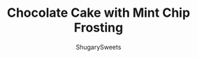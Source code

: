 ---
layout: ../../layouts/MarkdownPostLayout.astro
title: Chocolate Cake with Mint Chip Frosting
author: ShugarySweets
pubDate: 2019-01-15
description: "This is not your average chocolate cake recipe! A layer of frosting reminiscent of mint chocolate chip ice cream covers a moist cocoa filled cake."
image_url: https://www.shugarysweets.com/wp-content/uploads/2011/11/mint-chocolate-chip-cake-2.jpg
tags: ["Cake","American"]
calories: 731
protein: 5
carbohydrates: 108
fats: 33
fiber: 3
ingredients: ["1/2 cup unsalted butter, softened","1 1/2 cups granulated sugar","2 large eggs","1 1/2 cups all-purpose flour","1/2 cup unsweetened cocoa powder","1/2 teaspoon kosher salt","1 teaspoon baking soda","1/2 teaspoon baking powder","1/2 cup brewed coffee, cooled","1/2 cup milk","1 cup unsalted butter, softened","8 cups powdered sugar","1/2 teaspoon peppermint extract","1/2 cup milk plus 2 Tablespoons","11 ounce dark chocolate chunks (62%cacao)","1/8 teaspoon green food coloring gel","1 maraschino cherry (or fresh cherry), optional","3/4 cup heavy whipping cream","1 1/2 cups semisweet chocolate morsels","1/4 teaspoon peppermint extract"]
serves: 16
time: "1 hour 25 minutes"
prepTime: "1 hour"
instructions: ["In medium bowl, sift cocoa with flour, salt, baking soda and baking powder. Set aside.","In measuring cup, mix coffee and milk together. Set aside.","In mixer, beat butter and sugar for about 5 minutes until smooth. Beat in eggs one at a time. Slowly add in dry ingredients alternating with the coffee/milk blend (I do about 3 additions of each).","Pour cake batter into two prepared pans (two 9inch cake pans lined with parchment paper and then greased and floured). Bake in a 350 degree oven for about 25 minutes. Remove and allow to cool about 10 minutes before removing from pans. Cool completely before frosting.","For frosting, in food processor, pulse dark chocolate until small bits (not powder)! Set aside.","In mixer, beat butter, powdered sugar and milk for 3-5 minutes, until smooth and creamy. Remove one or scoops of frosting, to look like the whipped cream on the cake. Add in extract and food coloring gel to remaining frosting. Mix until fully blended. Add more milk if necessary to desired consistency. Fold in chopped dark chocolate.","Frost first layer of cake, then top it with second layer. Completely frost sides and top of cake. With remaining green frosting, scoop several scoops on top of cake to look like ice cream.","With the reserved white frosting, place in ziploc bag and cut of corner. Pipe onto top of cake to resemble whipped cream.","For the ganache, heat 3/4 cup heavy cream in saucepan. Bring just to a boil and remove from heat. In food processor, pour chocolate chips and slowly add in hot cream and extract. Process chocolate and cream for about 2-3 minutes until completely combined. Pour over chocolate cake and top with a cherry. Enjoy!"]
nutrition: ["731 calories","108 grams carbohydrates","84 milligrams cholesterol","33 grams fat","3 grams fiber","5 grams protein","20 grams saturated fat","328 milligrams sodium","91 grams sugar","1 grams trans fat","11 grams unsaturated fat"]
---